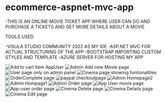 # ecommerce-aspnet-mvc-app

-THIS IS AN ONLINE MOVIE TICKET APP WHERE USER CAN GO AND PURCHASE A TICKETS AND GET MORE DETAILS ABOUT A MOVIE

TOOLS USED

-VISULA STUDIO COMMUNITY 2022 AS MY IDE
-ASP.NET MVC FOR ACTUAL STRUCTURING OF THE APP
-BOOTSTRAP IMPORTING CUSTOM STYLES AND TEMPLATE
-AZURE SERVER FOR HOSTING MY APP

![Add to cart Item AppUser](https://user-images.githubusercontent.com/46854325/223479801-a7eb1f00-1fba-4d73-86bf-0d003a3427c3.jpg)
![Admin Add new Movie page](https://user-images.githubusercontent.com/46854325/223479804-f20c438d-925e-44d6-84da-4458018e8f00.jpg)
![User page only on admin panel](https://user-images.githubusercontent.com/46854325/223479849-32911031-b3dd-4114-8394-e190573ab7da.jpg)
![Cinema page showing funtionalities](https://user-images.githubusercontent.com/46854325/223479838-5fe3d68a-19af-4f21-92e0-0b2ba12b4be5.jpg)
![OrderComplete page](https://user-images.githubusercontent.com/46854325/223479841-6b6bb69b-b83b-46a2-93e6-de5a1da0080b.jpg)
![paypal checkoutpage ](https://user-images.githubusercontent.com/46854325/223479843-c2c54488-971b-4d2b-9f85-059c630f6938.jpg)
![Admin Homepage2](https://user-images.githubusercontent.com/46854325/223479807-808913c5-638d-4acb-918f-11468fcc7e1f.jpg)
![Admin Hompage1](https://user-images.githubusercontent.com/46854325/223479816-8d3ca87f-234f-48fb-931d-c8e60fb722a4.jpg)
![Admin Order page](https://user-images.githubusercontent.com/46854325/223479817-dfcc688d-cc32-4244-a9df-c1bc2e80500c.jpg)
![App User movie page](https://user-images.githubusercontent.com/46854325/223479818-75b2ada0-ae26-4991-8334-fccc06127638.jpg)
![App-user order page](https://user-images.githubusercontent.com/46854325/223479826-fbeb04fc-80ac-466f-a500-1669a8911b26.jpg)
![Cinema Delete page](https://user-images.githubusercontent.com/46854325/223479828-01e09525-2876-4270-9417-9ee2f3c2e6fe.jpg)
![Cinema Details page](https://user-images.githubusercontent.com/46854325/223479830-edd7984e-b9b6-4c3f-9ce9-ad8e218f6b49.jpg)
![Cinema Edit page](https://user-images.githubusercontent.com/46854325/223479832-0930e455-8669-42ca-b4bc-469eecdc3b03.jpg)
